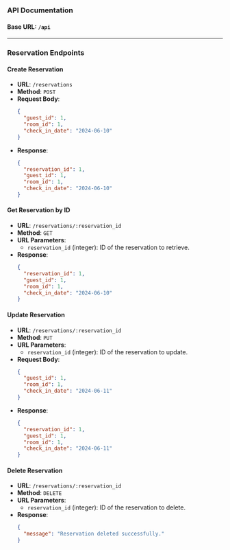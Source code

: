 
### API Documentation

#### Base URL: `/api`
---

### Reservation Endpoints

#### Create Reservation
- **URL**: `/reservations`
- **Method**: `POST`
- **Request Body**:
  ```json
  {
    "guest_id": 1,
    "room_id": 1,
    "check_in_date": "2024-06-10"
  }
  ```
- **Response**:
  ```json
  {
    "reservation_id": 1,
    "guest_id": 1,
    "room_id": 1,
    "check_in_date": "2024-06-10"
  }
  ```

#### Get Reservation by ID
- **URL**: `/reservations/:reservation_id`
- **Method**: `GET`
- **URL Parameters**:
  - `reservation_id` (integer): ID of the reservation to retrieve.
- **Response**:
  ```json
  {
    "reservation_id": 1,
    "guest_id": 1,
    "room_id": 1,
    "check_in_date": "2024-06-10"
  }
  ```

#### Update Reservation
- **URL**: `/reservations/:reservation_id`
- **Method**: `PUT`
- **URL Parameters**:
  - `reservation_id` (integer): ID of the reservation to update.
- **Request Body**:
  ```json
  {
    "guest_id": 1,
    "room_id": 1,
    "check_in_date": "2024-06-11"
  }
  ```
- **Response**:
  ```json
  {
    "reservation_id": 1,
    "guest_id": 1,
    "room_id": 1,
    "check_in_date": "2024-06-11"
  }
  ```

#### Delete Reservation
- **URL**: `/reservations/:reservation_id`
- **Method**: `DELETE`
- **URL Parameters**:
  - `reservation_id` (integer): ID of the reservation to delete.
- **Response**:
  ```json
  {
    "message": "Reservation deleted successfully."
  }
  ```